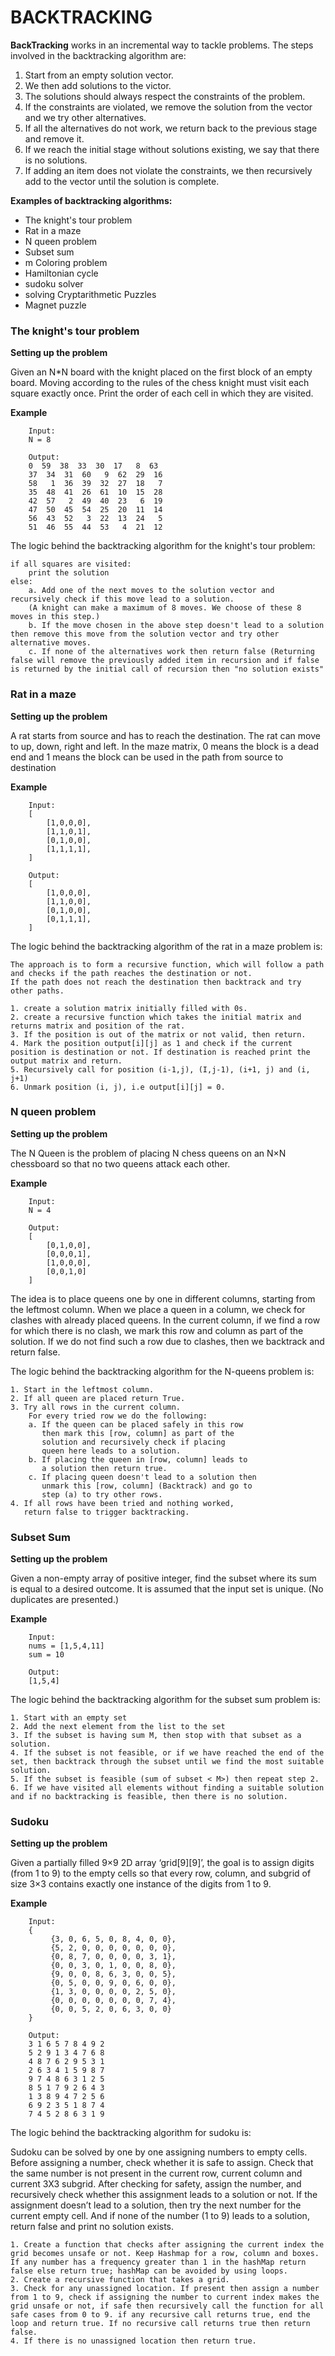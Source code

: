 # BACKTRACKING

**BackTracking** works in an incremental way to tackle problems.
The steps involved in the backtracking algorithm are:

1. Start from an empty solution vector. 
2. We then add solutions to the victor. 
3. The solutions should always respect the constraints of the problem. 
4. If the constraints are violated, we remove the solution from the vector and we try other alternatives. 
5. If all the alternatives do not work, we return back to the previous stage and remove it. 
6. If we reach the initial stage without solutions existing, we say that there is no solutions.
7. If adding an item does not violate the constraints, we then recursively add to the vector until the solution is complete. 

**Examples of backtracking algorithms:**
- The knight's tour problem
- Rat in a maze
- N queen problem
- Subset sum
- m Coloring problem
- Hamiltonian cycle
- sudoku solver
- solving Cryptarithmetic Puzzles
- Magnet puzzle

### The knight's tour problem

**Setting up the problem**

Given an N*N board with the knight placed on the first block of an empty board. Moving according to the rules of the chess knight
must visit each square exactly once. Print the order of each cell in which they are visited. 

**Example**

```
    Input: 
    N = 8
```

```
    Output: 
    0  59  38  33  30  17   8  63
    37  34  31  60   9  62  29  16
    58   1  36  39  32  27  18   7
    35  48  41  26  61  10  15  28
    42  57   2  49  40  23   6  19
    47  50  45  54  25  20  11  14
    56  43  52   3  22  13  24   5
    51  46  55  44  53   4  21  12
```

The logic behind the backtracking algorithm for the knight's tour problem:

```
if all squares are visited:
    print the solution
else:
    a. Add one of the next moves to the solution vector and recursively check if this move lead to a solution.
    (A knight can make a maximum of 8 moves. We choose of these 8 moves in this step.)
    b. If the move chosen in the above step doesn't lead to a solution then remove this move from the solution vector and try other alternative moves.
    c. If none of the alternatives work then return false (Returning false will remove the previously added item in recursion and if false is returned by the initial call of recursion then "no solution exists"
```

### Rat in a maze

**Setting up the problem**

A rat starts from source and has to reach the destination. The rat can move to up, down, right and left. In the maze matrix, 0 means the block is a dead end and 1 means the block can be used in the path from source to destination

**Example**

```
    Input:
    [
        [1,0,0,0],
        [1,1,0,1],
        [0,1,0,0],
        [1,1,1,1],
    ]
```
```
    Output:
    [
        [1,0,0,0],
        [1,1,0,0],
        [0,1,0,0],
        [0,1,1,1],
    ]
```

The logic behind the backtracking algorithm of the rat in a maze problem is:

```
The approach is to form a recursive function, which will follow a path and checks if the path reaches the destination or not.
If the path does not reach the destination then backtrack and try other paths. 

1. create a solution matrix initially filled with 0s.
2. create a recursive function which takes the initial matrix and returns matrix and position of the rat.
3. If the position is out of the matrix or not valid, then return.
4. Mark the position output[i][j] as 1 and check if the current position is destination or not. If destination is reached print the output matrix and return.
5. Recursively call for position (i-1,j), (I,j-1), (i+1, j) and (i, j+1)
6. Unmark position (i, j), i.e output[i][j] = 0.
```

### N queen problem

**Setting up the problem**

The N Queen is the problem of placing N chess queens on an N×N chessboard so that no two queens attack each other.

**Example**

```
    Input:
    N = 4
```
```
    Output:
    [
        [0,1,0,0],
        [0,0,0,1],
        [1,0,0,0],
        [0,0,1,0]
    ]
```

The idea is to place queens one by one in different columns, starting from the leftmost column. When we place a queen in a column, we check for clashes with already placed queens. In the current column, if we find a row for which there is no clash, we mark this row and column as part of the solution. If we do not find such a row due to clashes, then we backtrack and return false.

The logic behind the backtracking algorithm for the N-queens problem is:

```
1. Start in the leftmost column.
2. If all queen are placed return True.
3. Try all rows in the current column. 
    For every tried row we do the following:
    a. If the queen can be placed safely in this row 
       then mark this [row, column] as part of the 
       solution and recursively check if placing
       queen here leads to a solution.
    b. If placing the queen in [row, column] leads to
       a solution then return true.
    c. If placing queen doesn't lead to a solution then
       unmark this [row, column] (Backtrack) and go to 
       step (a) to try other rows.
4. If all rows have been tried and nothing worked,
   return false to trigger backtracking.
```
### Subset Sum

**Setting up the problem**

Given a non-empty array of positive integer, find the subset where its sum is equal to a desired outcome. It is assumed that the 
input set is unique. (No duplicates are presented.)

**Example**

```
    Input:
    nums = [1,5,4,11]
    sum = 10
```
```
    Output:
    [1,5,4]
```

The logic behind the backtracking algorithm for the subset sum problem is:

```
1. Start with an empty set
2. Add the next element from the list to the set
3. If the subset is having sum M, then stop with that subset as a solution.
4. If the subset is not feasible, or if we have reached the end of the set, then backtrack through the subset until we find the most suitable solution.
5. If the subset is feasible (sum of subset < M>) then repeat step 2.
6. If we have visited all elements without finding a suitable solution and if no backtracking is feasible, then there is no solution. 
```

### Sudoku

**Setting up the problem**

Given a partially filled 9×9 2D array ‘grid[9][9]’, the goal is to assign digits (from 1 to 9) to the empty cells so that every row, column, and subgrid of size 3×3 contains exactly one instance of the digits from 1 to 9. 

**Example**

```
    Input:
    {
         {3, 0, 6, 5, 0, 8, 4, 0, 0}, 
         {5, 2, 0, 0, 0, 0, 0, 0, 0}, 
         {0, 8, 7, 0, 0, 0, 0, 3, 1}, 
         {0, 0, 3, 0, 1, 0, 0, 8, 0}, 
         {9, 0, 0, 8, 6, 3, 0, 0, 5}, 
         {0, 5, 0, 0, 9, 0, 6, 0, 0}, 
         {1, 3, 0, 0, 0, 0, 2, 5, 0}, 
         {0, 0, 0, 0, 0, 0, 0, 7, 4}, 
         {0, 0, 5, 2, 0, 6, 3, 0, 0} 
    }
```
```
    Output:
    3 1 6 5 7 8 4 9 2
    5 2 9 1 3 4 7 6 8
    4 8 7 6 2 9 5 3 1
    2 6 3 4 1 5 9 8 7
    9 7 4 8 6 3 1 2 5
    8 5 1 7 9 2 6 4 3
    1 3 8 9 4 7 2 5 6
    6 9 2 3 5 1 8 7 4
    7 4 5 2 8 6 3 1 9
```

The logic behind the backtracking algorithm for sudoku is:

Sudoku can be solved by one by one assigning numbers to empty cells. Before assigning a number, check whether it is safe to assign. Check that the same number is not present in the current row, current column and current 3X3 subgrid. After checking for safety, assign the number, and recursively check whether this assignment leads to a solution or not. If the assignment doesn’t lead to a solution, then try the next number for the current empty cell. And if none of the number (1 to 9) leads to a solution, return false and print no solution exists.

```
1. Create a function that checks after assigning the current index the grid becomes unsafe or not. Keep Hashmap for a row, column and boxes. If any number has a frequency greater than 1 in the hashMap return false else return true; hashMap can be avoided by using loops.
2. Create a recursive function that takes a grid.
3. Check for any unassigned location. If present then assign a number from 1 to 9, check if assigning the number to current index makes the grid unsafe or not, if safe then recursively call the function for all safe cases from 0 to 9. if any recursive call returns true, end the loop and return true. If no recursive call returns true then return false.
4. If there is no unassigned location then return true.
```